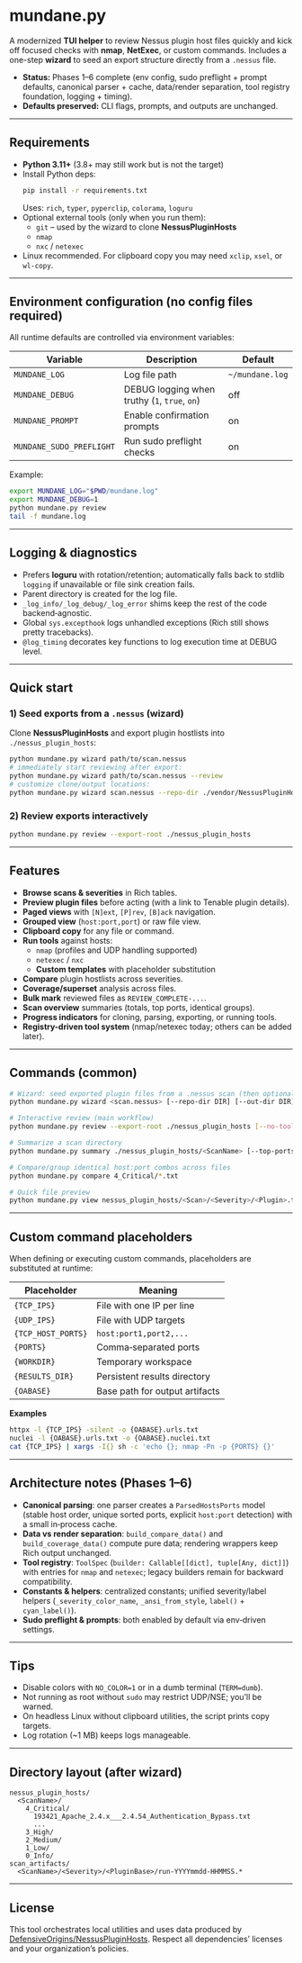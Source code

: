 # mundane.py

A modernized **TUI helper** to review Nessus plugin host files quickly and kick off focused checks with **nmap**, **NetExec**, or custom commands. Includes a one-step **wizard** to seed an export structure directly from a `.nessus` file.

- **Status:** Phases 1–6 complete (env config, sudo preflight + prompt defaults, canonical parser + cache, data/render separation, tool registry foundation, logging + timing).
- **Defaults preserved:** CLI flags, prompts, and outputs are unchanged.

---

## Requirements

- **Python 3.11+** (3.8+ may still work but is not the target)
- Install Python deps:
  ```bash
  pip install -r requirements.txt
  ```
  Uses: `rich`, `typer`, `pyperclip`, `colorama`, `loguru`
- Optional external tools (only when you run them):
  - `git` – used by the wizard to clone **NessusPluginHosts**
  - `nmap`
  - `nxc` / `netexec`
- Linux recommended. For clipboard copy you may need `xclip`, `xsel`, or `wl-copy`.

---

## Environment configuration (no config files required)

All runtime defaults are controlled via environment variables:

| Variable | Description | Default |
|---|---|---|
| `MUNDANE_LOG` | Log file path | `~/mundane.log` |
| `MUNDANE_DEBUG` | DEBUG logging when truthy (`1`, `true`, `on`) | off |
| `MUNDANE_PROMPT` | Enable confirmation prompts | on |
| `MUNDANE_SUDO_PREFLIGHT` | Run sudo preflight checks | on |

Example:
```bash
export MUNDANE_LOG="$PWD/mundane.log"
export MUNDANE_DEBUG=1
python mundane.py review
tail -f mundane.log
```

---

## Logging & diagnostics

- Prefers **loguru** with rotation/retention; automatically falls back to stdlib `logging` if unavailable or file sink creation fails.
- Parent directory is created for the log file.
- `_log_info/_log_debug/_log_error` shims keep the rest of the code backend‑agnostic.
- Global `sys.excepthook` logs unhandled exceptions (Rich still shows pretty tracebacks).
- `@log_timing` decorates key functions to log execution time at DEBUG level.

---

## Quick start

### 1) Seed exports from a `.nessus` (wizard)
Clone **NessusPluginHosts** and export plugin hostlists into `./nessus_plugin_hosts`:

```bash
python mundane.py wizard path/to/scan.nessus
# immediately start reviewing after export:
python mundane.py wizard path/to/scan.nessus --review
# customize clone/output locations:
python mundane.py wizard scan.nessus --repo-dir ./vendor/NessusPluginHosts --out-dir ./nessus_plugin_hosts
```

### 2) Review exports interactively
```bash
python mundane.py review --export-root ./nessus_plugin_hosts
```

---

## Features

- **Browse scans & severities** in Rich tables.
- **Preview plugin files** before acting (with a link to Tenable plugin details).
- **Paged views** with `[N]ext`, `[P]rev`, `[B]ack` navigation.
- **Grouped view** (`host:port,port`) or raw file view.
- **Clipboard copy** for any file or command.
- **Run tools** against hosts:
  - `nmap` (profiles and UDP handling supported)
  - `netexec` / `nxc`
  - **Custom templates** with placeholder substitution
- **Compare** plugin hostlists across severities.
- **Coverage/superset** analysis across files.
- **Bulk mark** reviewed files as `REVIEW_COMPLETE-...`.
- **Scan overview** summaries (totals, top ports, identical groups).
- **Progress indicators** for cloning, parsing, exporting, or running tools.
- **Registry-driven tool system** (nmap/netexec today; others can be added later).

---

## Commands (common)

```bash
# Wizard: seed exported plugin files from a .nessus scan (then optionally review)
python mundane.py wizard <scan.nessus> [--repo-dir DIR] [--out-dir DIR] [--review]

# Interactive review (main workflow)
python mundane.py review --export-root ./nessus_plugin_hosts [--no-tools]

# Summarize a scan directory
python mundane.py summary ./nessus_plugin_hosts/<ScanName> [--top-ports 10]

# Compare/group identical host:port combos across files
python mundane.py compare 4_Critical/*.txt

# Quick file preview
python mundane.py view nessus_plugin_hosts/<Scan>/<Severity>/<Plugin>.txt [--grouped]
```

---

## Custom command placeholders

When defining or executing custom commands, placeholders are substituted at runtime:

| Placeholder | Meaning |
|---|---|
| `{TCP_IPS}` | File with one IP per line |
| `{UDP_IPS}` | File with UDP targets |
| `{TCP_HOST_PORTS}` | `host:port1,port2,...` |
| `{PORTS}` | Comma‑separated ports |
| `{WORKDIR}` | Temporary workspace |
| `{RESULTS_DIR}` | Persistent results directory |
| `{OABASE}` | Base path for output artifacts |

**Examples**
```bash
httpx -l {TCP_IPS} -silent -o {OABASE}.urls.txt
nuclei -l {OABASE}.urls.txt -o {OABASE}.nuclei.txt
cat {TCP_IPS} | xargs -I{} sh -c 'echo {}; nmap -Pn -p {PORTS} {}'
```

---

## Architecture notes (Phases 1–6)

- **Canonical parsing**: one parser creates a `ParsedHostsPorts` model (stable host order, unique sorted ports, explicit `host:port` detection) with a small in‑process cache.
- **Data vs render separation**: `build_compare_data()` and `build_coverage_data()` compute pure data; rendering wrappers keep Rich output unchanged.
- **Tool registry**: `ToolSpec` (`builder: Callable[[dict], tuple[Any, dict]]`) with entries for `nmap` and `netexec`; legacy builders remain for backward compatibility.
- **Constants & helpers**: centralized constants; unified severity/label helpers (`_severity_color_name`, `_ansi_from_style`, `label()` + `cyan_label()`).
- **Sudo preflight & prompts**: both enabled by default via env‑driven settings.

---

## Tips

- Disable colors with `NO_COLOR=1` or in a dumb terminal (`TERM=dumb`).
- Not running as root without `sudo` may restrict UDP/NSE; you’ll be warned.
- On headless Linux without clipboard utilities, the script prints copy targets.
- Log rotation (~1 MB) keeps logs manageable.

---

## Directory layout (after wizard)

```
nessus_plugin_hosts/
  <ScanName>/
    4_Critical/
      193421_Apache_2.4.x___2.4.54_Authentication_Bypass.txt
      ...
    3_High/
    2_Medium/
    1_Low/
    0_Info/
scan_artifacts/
  <ScanName>/<Severity>/<PluginBase>/run-YYYYmmdd-HHMMSS.*
```

---

## License

This tool orchestrates local utilities and uses data produced by
[DefensiveOrigins/NessusPluginHosts](https://github.com/DefensiveOrigins/NessusPluginHosts).
Respect all dependencies’ licenses and your organization’s policies.
